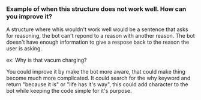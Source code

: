 ### Example of when this structure does not work well. How can you improve it?

A structure where whis wouldn't work well would be a sentence that asks for reasoning, the bot can't repond to a reason with another reason. The bot doesn't have enough information to give a respose back to the reason the user is asking. 

ex: Why is that vacum charging?


You could improve it by make the bot more aware, that could make thing become much more complicated. It could search for the why keyword and return "because it is" or "life has it's way", this could add character to the bot while keeping the code simple for it's purpose.